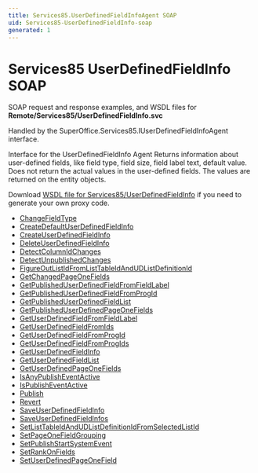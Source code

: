 ```yaml
---
title: Services85.UserDefinedFieldInfoAgent SOAP
uid: Services85-UserDefinedFieldInfo-soap
generated: 1
---
```


# Services85 UserDefinedFieldInfo SOAP

SOAP request and response examples, and WSDL files for **Remote/Services85/UserDefinedFieldInfo.svc**

Handled by the <see cref="T:SuperOffice.Services85.IUserDefinedFieldInfoAgent">SuperOffice.Services85.IUserDefinedFieldInfoAgent</see> interface.

Interface for the UserDefinedFieldInfo Agent
Returns information about user-defined fields, like field type, field size, field label text, default value. Does not return the actual values in the user-defined fields. The values are returned on the entity objects.

Download [WSDL file for Services85/UserDefinedFieldInfo](../Services85-UserDefinedFieldInfo.md) if you need to generate your own proxy code.

* [ChangeFieldType](ChangeFieldType.md)
* [CreateDefaultUserDefinedFieldInfo](CreateDefaultUserDefinedFieldInfo.md)
* [CreateUserDefinedFieldInfo](CreateUserDefinedFieldInfo.md)
* [DeleteUserDefinedFieldInfo](DeleteUserDefinedFieldInfo.md)
* [DetectColumnIdChanges](DetectColumnIdChanges.md)
* [DetectUnpublishedChanges](DetectUnpublishedChanges.md)
* [FigureOutListIdFromListTableIdAndUDListDefinitionId](FigureOutListIdFromListTableIdAndUDListDefinitionId.md)
* [GetChangedPageOneFields](GetChangedPageOneFields.md)
* [GetPublishedUserDefinedFieldFromFieldLabel](GetPublishedUserDefinedFieldFromFieldLabel.md)
* [GetPublishedUserDefinedFieldFromProgId](GetPublishedUserDefinedFieldFromProgId.md)
* [GetPublishedUserDefinedFieldList](GetPublishedUserDefinedFieldList.md)
* [GetPublishedUserDefinedPageOneFields](GetPublishedUserDefinedPageOneFields.md)
* [GetUserDefinedFieldFromFieldLabel](GetUserDefinedFieldFromFieldLabel.md)
* [GetUserDefinedFieldFromIds](GetUserDefinedFieldFromIds.md)
* [GetUserDefinedFieldFromProgId](GetUserDefinedFieldFromProgId.md)
* [GetUserDefinedFieldFromProgIds](GetUserDefinedFieldFromProgIds.md)
* [GetUserDefinedFieldInfo](GetUserDefinedFieldInfo.md)
* [GetUserDefinedFieldList](GetUserDefinedFieldList.md)
* [GetUserDefinedPageOneFields](GetUserDefinedPageOneFields.md)
* [IsAnyPublishEventActive](IsAnyPublishEventActive.md)
* [IsPublishEventActive](IsPublishEventActive.md)
* [Publish](Publish.md)
* [Revert](Revert.md)
* [SaveUserDefinedFieldInfo](SaveUserDefinedFieldInfo.md)
* [SaveUserDefinedFieldInfos](SaveUserDefinedFieldInfos.md)
* [SetListTableIdAndUDListDefinitionIdFromSelectedListId](SetListTableIdAndUDListDefinitionIdFromSelectedListId.md)
* [SetPageOneFieldGrouping](SetPageOneFieldGrouping.md)
* [SetPublishStartSystemEvent](SetPublishStartSystemEvent.md)
* [SetRankOnFields](SetRankOnFields.md)
* [SetUserDefinedPageOneField](SetUserDefinedPageOneField.md)
